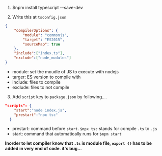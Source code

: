 1. $npm install typescript --save-dev   
   
2. Write this at `tsconfig.json`
```json
{
    "compilerOptions": {
        "module": "commonjs",
        "target": "ES2015",
        "sourceMap": true
    },
    "include":["index.ts"],
    "exclude":["node_modules"]
}
```    
- module: set the moudle of JS to execute with nodejs   
- targer: ES version to compile with   
- include: files to compile   
- exclude: files to not compile   
   
3. Add `script` key to `package.json` by following....   
```json
"scripts": {
    "start":"node index.js",
    "prestart":"npx tsc"
  }
```   
- prestart: command before `start`. `$npx tsc` stands for compile `.ts` to `.js`   
- start: command that automatically runs for `$npm start`   
   
   
**Inorder to let compiler know that `.ts` is module file, `export {}` has to be added in very end of code. it's bug...**